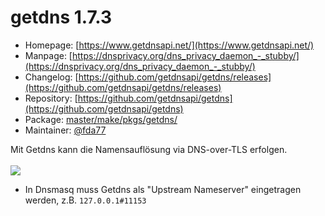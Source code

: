 # getdns 1.7.3
 - Homepage: [https://www.getdnsapi.net/](https://www.getdnsapi.net/)
 - Manpage: [https://dnsprivacy.org/dns_privacy_daemon_-_stubby/](https://dnsprivacy.org/dns_privacy_daemon_-_stubby/)
 - Changelog: [https://github.com/getdnsapi/getdns/releases](https://github.com/getdnsapi/getdns/releases)
 - Repository: [https://github.com/getdnsapi/getdns](https://github.com/getdnsapi/getdns)
 - Package: [master/make/pkgs/getdns/](https://github.com/Freetz-NG/freetz-ng/tree/master/make/pkgs/getdns/)
 - Maintainer: [@fda77](https://github.com/fda77)

Mit Getdns  kann die Namensauflösung via DNS-over-TLS erfolgen.<br>
<br>
<a href='../screenshots/000-PKG_getdns.png'><img src='../screenshots/000-PKG_getdns_md.png'></a>
<br>

 * In Dnsmasq muss Getdns als "Upstream Nameserver" eingetragen werden, z.B. ```127.0.0.1#11153```

